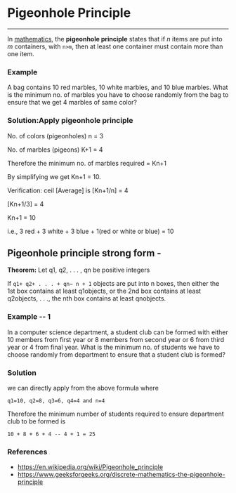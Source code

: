 # Pigeonhole Principle

---

In [mathematics](https://en.wikipedia.org/wiki/Mathematics), the **pigeonhole principle** states that if *n* items are put into *m* containers, with `n>m`, then at least one container must contain more than one item.

### Example

A bag contains 10 red marbles, 10 white marbles, and 10 blue marbles. What is the minimum no. of marbles you have to choose randomly from the bag to ensure that we get 4 marbles of same color?

### Solution:Apply pigeonhole principle

No. of colors (pigeonholes) n = 3

No. of marbles (pigeons) K+1 = 4

Therefore the minimum no. of marbles required = Kn+1

By simplifying we get Kn+1 = 10.

Verification: ceil [Average] is [Kn+1/n] = 4

[Kn+1/3] = 4

Kn+1 = 10

i.e., 3 red + 3 white + 3 blue + 1(red or white or blue) = 10

## Pigeonhole principle strong form -

**Theorem:** Let q1, q2, . . . , qn be positive integers

If `q1+ q2+ . . . + qn− n + 1` objects are put into n boxes, then either the 1st box contains at least q1objects, or the 2nd box contains at least q2objects, . . ., the nth box contains at least qnobjects.

### Example -- 1

In a computer science department, a student club can be formed with either 10 members from first year or 8 members from second year or 6 from third year or 4 from final year. What is the minimum no. of students we have to choose randomly from department to ensure that a student club is formed?

### Solution

we can directly apply from the above formula where

`q1=10, q2=8, q3=6, q4=4 and n=4`

Therefore the minimum number of students required to ensure department club to be formed is

`10 + 8 + 6 + 4 -- 4 + 1 = 25`

### References

- <https://en.wikipedia.org/wiki/Pigeonhole_principle>
- <https://www.geeksforgeeks.org/discrete-mathematics-the-pigeonhole-principle>
